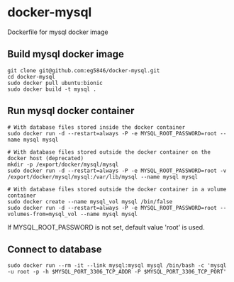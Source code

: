 # docker-mysql 
Dockerfile for mysql docker image

## Build mysql docker image
```
git clone git@github.com:eg5846/docker-mysql.git
cd docker-mysql
sudo docker pull ubuntu:bionic
sudo docker build -t mysql .
```

## Run mysql docker container
```
# With database files stored inside the docker container
sudo docker run -d --restart=always -P -e MYSQL_ROOT_PASSWORD=root --name mysql mysql

# With database files stored outside the docker container on the docker host (deprecated)
mkdir -p /export/docker/mysql/mysql
sudo docker run -d --restart=always -P -e MYSQL_ROOT_PASSWORD=root -v /export/docker/mysql/mysql:/var/lib/mysql --name mysql mysql

# With database files stored outside the docker container in a volume container
sudo docker create --name mysql_vol mysql /bin/false
sudo docker run -d --restart=always -P -e MYSQL_ROOT_PASSWORD=root --volumes-from=mysql_vol --name mysql mysql
```
If MYSQL_ROOT_PASSWORD is not set, default value 'root' is used.

## Connect to database
```
sudo docker run --rm -it --link mysql:mysql mysql /bin/bash -c 'mysql -u root -p -h $MYSQL_PORT_3306_TCP_ADDR -P $MYSQL_PORT_3306_TCP_PORT'
```
